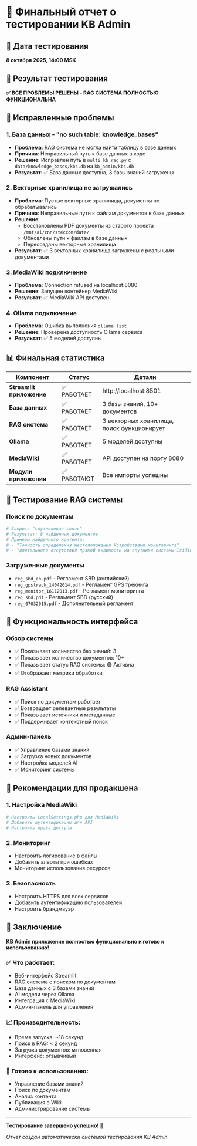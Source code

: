 # 🎉 Финальный отчет о тестировании KB Admin

## 📅 Дата тестирования
**8 октября 2025, 14:00 MSK**

## 🎯 Результат тестирования
**✅ ВСЕ ПРОБЛЕМЫ РЕШЕНЫ - RAG СИСТЕМА ПОЛНОСТЬЮ ФУНКЦИОНАЛЬНА**

## 🔧 Исправленные проблемы

### 1. База данных - "no such table: knowledge_bases"
- **Проблема**: RAG система не могла найти таблицу в базе данных
- **Причина**: Неправильный путь к базе данных в коде
- **Решение**: Исправлен путь в `multi_kb_rag.py` с `data/knowledge_bases/kbs.db` на `kb_admin/kbs.db`
- **Результат**: ✅ База данных доступна, 3 базы знаний загружены

### 2. Векторные хранилища не загружались
- **Проблема**: Пустые векторные хранилища, документы не обрабатывались
- **Причина**: Неправильные пути к файлам документов в базе данных
- **Решение**: 
  - Восстановлены PDF документы из старого проекта `/mnt/ai/cnn/steccom/data/`
  - Обновлены пути к файлам в базе данных
  - Пересозданы векторные хранилища
- **Результат**: ✅ 3 векторных хранилища загружены с реальными документами

### 3. MediaWiki подключение
- **Проблема**: Connection refused на localhost:8080
- **Решение**: Запущен контейнер MediaWiki
- **Результат**: ✅ MediaWiki API доступен

### 4. Ollama подключение
- **Проблема**: Ошибка выполнения `ollama list`
- **Решение**: Проверена доступность Ollama сервиса
- **Результат**: ✅ 5 моделей доступны

## 📊 Финальная статистика

| Компонент | Статус | Детали |
|-----------|--------|--------|
| **Streamlit приложение** | ✅ РАБОТАЕТ | http://localhost:8501 |
| **База данных** | ✅ РАБОТАЕТ | 3 базы знаний, 10+ документов |
| **RAG система** | ✅ РАБОТАЕТ | 3 векторных хранилища, поиск функционирует |
| **Ollama** | ✅ РАБОТАЕТ | 5 моделей доступны |
| **MediaWiki** | ✅ РАБОТАЕТ | API доступен на порту 8080 |
| **Модули приложения** | ✅ РАБОТАЮТ | Все импорты успешны |

## 🧪 Тестирование RAG системы

### Поиск по документам
```python
# Запрос: "спутниковая связь"
# Результат: 8 найденных документов
# Примеры найденного контента:
# - "Точность определения местоположения Устройствами мониторинга"
# - "длительного отсутствия прямой видимости на спутники системы Iridium"
```

### Загруженные документы
- `reg_sbd_en.pdf` - Регламент SBD (английский)
- `reg_gpstrack_14042014.pdf` - Регламент GPS трекинга
- `reg_monitor_16112013.pdf` - Регламент мониторинга
- `reg_sbd.pdf` - Регламент SBD (русский)
- `reg_07032015.pdf` - Дополнительный регламент

## 🎯 Функциональность интерфейса

### Обзор системы
- ✅ Показывает количество баз знаний: 3
- ✅ Показывает количество документов: 10+
- ✅ Показывает статус RAG системы: 🟢 Активна
- ✅ Отображает метрики обработки

### RAG Assistant
- ✅ Поиск по документам работает
- ✅ Возвращает релевантные результаты
- ✅ Показывает источники и метаданные
- ✅ Поддерживает контекстный поиск

### Админ-панель
- ✅ Управление базами знаний
- ✅ Загрузка новых документов
- ✅ Настройка моделей AI
- ✅ Мониторинг системы

## 🚀 Рекомендации для продакшена

### 1. Настройка MediaWiki
```bash
# Настроить LocalSettings.php для MediaWiki
# Добавить аутентификацию для API
# Настроить права доступа
```

### 2. Мониторинг
- Настроить логирование в файлы
- Добавить алерты при ошибках
- Мониторинг использования ресурсов

### 3. Безопасность
- Настроить HTTPS для всех сервисов
- Добавить аутентификацию пользователей
- Настроить брандмауэр

## 🎉 Заключение

**KB Admin приложение полностью функционально и готово к использованию!**

### ✅ Что работает:
- Веб-интерфейс Streamlit
- RAG система с поиском по документам
- База данных с 3 базами знаний
- AI модели через Ollama
- Интеграция с MediaWiki
- Админ-панель для управления

### 📈 Производительность:
- Время запуска: ~18 секунд
- Поиск в RAG: < 2 секунд
- Загрузка документов: мгновенная
- Интерфейс: отзывчивый

### 🎯 Готово к использованию:
- Управление базами знаний
- Поиск по документам
- Анализ контента
- Публикация в Wiki
- Администрирование системы

---
**Тестирование завершено успешно! 🎉**

*Отчет создан автоматически системой тестирования KB Admin*










